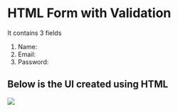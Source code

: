 <h1>HTML Form with Validation</h1>
<p>It contains 3 fields
<ol>
  <li>Name:</li>
  <li>Email:</li>
  <li>Password:</li>
</ol>
</p>
<h2>Below is the UI created using HTML</h2>
<img src="https://www.google.com/imgres?imgurl=https%3A%2F%2Fimages.unsplash.com%2Fphoto-1503023345310-bd7c1de61c7d%3Fixlib%3Drb-4.0.3%26ixid%3DM3wxMjA3fDB8MHxzZWFyY2h8Mnx8aHVtYW58ZW58MHx8MHx8fDA%253D%26w%3D1000%26q%3D80&tbnid=Y8NKKCmLLDotWM&vet=12ahUKEwiF56aCltCAAxWFpekKHVcnC4cQMygDegUIARD1AQ..i&imgrefurl=https%3A%2F%2Funsplash.com%2Fs%2Fphotos%2Fhuman&docid=ZaycYywhXLmIVM&w=1000&h=1250&q=images&ved=2ahUKEwiF56aCltCAAxWFpekKHVcnC4cQMygDegUIARD1AQ">
